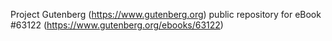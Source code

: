 Project Gutenberg (https://www.gutenberg.org) public repository for eBook #63122 (https://www.gutenberg.org/ebooks/63122)
